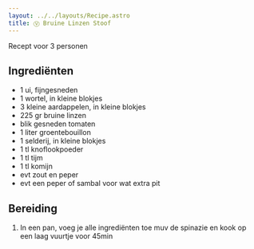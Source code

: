 ```yaml
---
layout: ../../layouts/Recipe.astro
title: Ⓥ Bruine Linzen Stoof
---
```

R﻿ecept voor 3 personen

## Ingrediënten

* 1 ui, fijngesneden
* 1﻿ wortel, in kleine blokjes
* 3﻿ kleine aardappelen, in kleine blokjes
* 2﻿25 gr bruine linzen
* b﻿lik gesneden tomaten
* 1﻿ liter groentebouillon
* 1﻿ selderij, in kleine blokjes
* 1﻿ tl knoflookpoeder
* 1﻿ tl tijm
* 1﻿ tl komijn
* e﻿vt zout en peper
* e﻿vt een peper of sambal voor wat extra pit 

## Bereiding

1. In een pan, voeg je alle ingrediënten toe muv de spinazie en kook op een laag vuurtje voor 45min